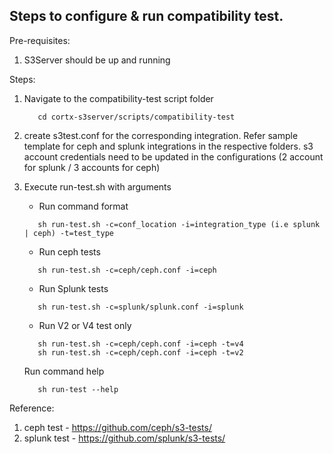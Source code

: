 ﻿
## Steps to configure & run compatibility test.

Pre-requisites:
   1. S3Server should be up and running 
   
Steps:

1. Navigate to the compatibility-test script folder
   ```
      cd cortx-s3server/scripts/compatibility-test
   ```

2. create s3test.conf for the corresponding integration. Refer sample template for ceph and splunk integrations in the respective folders. s3 account credentials need to be updated in the configurations (2 account for splunk / 3 accounts for ceph)


3. Execute run-test.sh with arguments 

      - Run command format
      ```
         sh run-test.sh -c=conf_location -i=integration_type (i.e splunk | ceph) -t=test_type
      ```
      
      - Run ceph tests
      ```
         sh run-test.sh -c=ceph/ceph.conf -i=ceph
      ```
      - Run Splunk tests
      
      ```
         sh run-test.sh -c=splunk/splunk.conf -i=splunk
      ```
      
      - Run V2 or V4 test only 
      ```
         sh run-test.sh -c=ceph/ceph.conf -i=ceph -t=v4
         sh run-test.sh -c=ceph/ceph.conf -i=ceph -t=v2
      ```

      Run command help
      ```
         sh run-test --help
      ```

Reference:

1. ceph test - https://github.com/ceph/s3-tests/
2. splunk test -  https://github.com/splunk/s3-tests/
